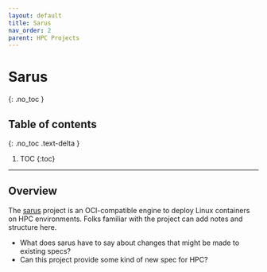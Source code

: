 ```yaml
---
layout: default
title: Sarus
nav_order: 2
parent: HPC Projects
---
```


# Sarus
{: .no_toc }

## Table of contents
{: .no_toc .text-delta }

1. TOC
{:toc}

---

## Overview

The [sarus](https://github.com/eth-cscs/sarus) project is an OCI-compatible engine to deploy Linux containers on HPC environments. 
Folks familiar with the project can add notes and structure here.

 - What does sarus have to say about changes that might be made to existing specs?
 - Can this project provide some kind of new spec for HPC?
